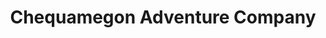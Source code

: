 ---
title: "Chequamegon Adventure Company"
url: /minocqua/chequamegon-adventure-company/
shop: Fahrrad
---